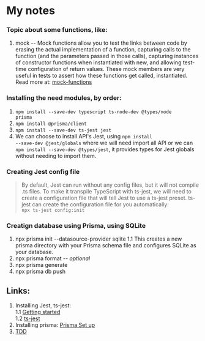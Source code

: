 # My notes

### Topic about some functions, like:
1. mock -- Mock functions allow you to test the links between code by erasing the actual implementation of a function, capturing calls to the function (and the parameters passed in those calls), capturing instances of constructor functions when instantiated with new, and allowing test-time configuration of return values. These mock members are very useful in tests to assert how these functions get called, instantiated. Read more at:  [mock-functions](https://jestjs.io/docs/mock-functions)

### Installing the need modules, by order:
1. <code>npm install --save-dev typescript ts-node-dev @types/node prisma</code>
2. <code>npm install @prisma/client</code>
3. <code>npm install --save-dev ts-jest jest</code>
4. We can choose to install API's Jest, using <code>npm install --save-dev @jest/globals</code> where we will need import all API or we can <code>npm install --save-dev @types/jest</code>, it provides types for Jest globals without needing to import them.

### Creating Jest config file
> By default, Jest can run without any config files, but it will not compile .ts files. To make it transpile TypeScript with ts-jest, we will need to create a configuration file that will tell Jest to use a ts-jest preset.
ts-jest can create the configuration file for you automatically: <br> 
<code>npx ts-jest config:init</code>

### Creatign database using Prisma, using SQLite
1. npx prisma init --datasource-provider sqlite
1.1 This creates a new prisma directory with your Prisma schema file and configures SQLite as your database.
2. npx prisma format -- *optional*
3. npx prisma generate
4. npx prisma db push

## Links:
1. Installing Jest, ts-jest: <br>
1.1 [Getting started](https://jestjs.io/pt-BR/docs/getting-started) <br>
1.2 [ts-jest](https://kulshekhar.github.io/ts-jest/docs/getting-started/installation/)
2. Installing prisma: [Prisma Set up](https://www.prisma.io/docs/getting-started/setup-prisma/start-from-scratch/relational-databases-typescript-postgresql)
3. [TDD](https://www.treinaweb.com.br/blog/afinal-o-que-e-tdd)
